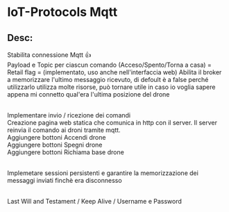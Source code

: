 # IoT-Protocols Mqtt
## Desc:
Stabilita connessione Mqtt 👍
<br> Payload e Topic per ciascun comando (Acceso/Spento/Torna a casa) = 
<br> Retail flag = (implementato, uso anche nell'interfaccia web) Abilita il broker a memorizzare l'ultimo messaggio ricevuto, di defoult è a false perché utilizzarlo utilizza molte risorse, può tornare utile in caso io voglia sapere appena mi connetto qual'era l'ultima posizione del drone

<br> Implementare invio / ricezione dei comandi
<br> Creazione pagina web statica che comunica in http con il server. Il server reinvia il comando ai droni tramite mqtt.
<br> Aggiungere bottoni Accendi drone
<br> Aggiungere bottoni Spegni drone
<br> Aggiungere bottoni Richiama base drone

<br> Implemetare sessioni persistenti e garantire la memorizzazione dei messaggi inviati finchè era disconnesso

<br> Last Will and Testament / Keep Alive / Username e Password
